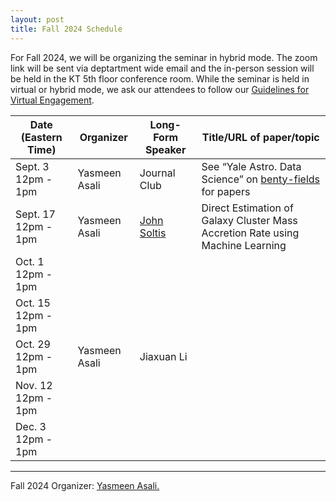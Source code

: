```yaml
---
layout: post
title: Fall 2024 Schedule 
---
```


For Fall 2024, we will be organizing the seminar in hybrid mode. The zoom link will be sent via deptartment wide email and the in-person session will be held in the KT 5th floor conference room. While the seminar is held in virtual or hybrid mode, we ask our attendees to follow our <a href="{{ site.baseurl }}/rules">Guidelines for Virtual Engagement</a>.

<table>
  <thead>
    <tr>
      <th>Date (Eastern Time)</th>
      <th>Organizer</th>
      <th>Long-Form Speaker</th>
      <th>Title/URL of paper/topic</th>
    </tr>
  </thead>
  <tbody>
    <tr>
      <td>Sept. 3<br>12pm - 1pm</td>
      <td>Yasmeen Asali</td>
      <td>Journal Club</td>
      <td>See “Yale Astro. Data Science” on <a href="https://www.benty-fields.com/">benty-fields</a> for papers</td>
    </tr>
    <tr>
      <td>Sept. 17<br>12pm - 1pm</td>
      <td>Yasmeen Asali</td>
      <td><a href="https://johnsoltis.github.io/">John Soltis</a></td>
      <td>Direct Estimation of Galaxy Cluster Mass Accretion Rate using Machine Learning</td>
    </tr>
    <tr>
      <td>Oct. 1<br>12pm - 1pm</td>
      <td></td>
      <td></td>
      <td></td>
    </tr>
    <tr>
      <td>Oct. 15<br>12pm - 1pm</td>
      <td></td>
      <td></td>
      <td></td>
    </tr>
    <tr>
      <td>Oct. 29<br>12pm - 1pm</td>
      <td>Yasmeen Asali</td>
      <td>Jiaxuan Li</td>
      <td></td>
    </tr>
    <tr>
      <td>Nov. 12<br>12pm - 1pm</td>
      <td></td>
      <td></td>
      <td></td>
    </tr>
    <tr>
      <td>Dec. 3<br>12pm - 1pm</td>
      <td></td>
      <td></td>
      <td></td>
    </tr>
  </tbody>
</table>

-----

Fall 2024 Organizer: <a href="mailto:yasmeen.asali@yale.edu">Yasmeen Asali.</a>
